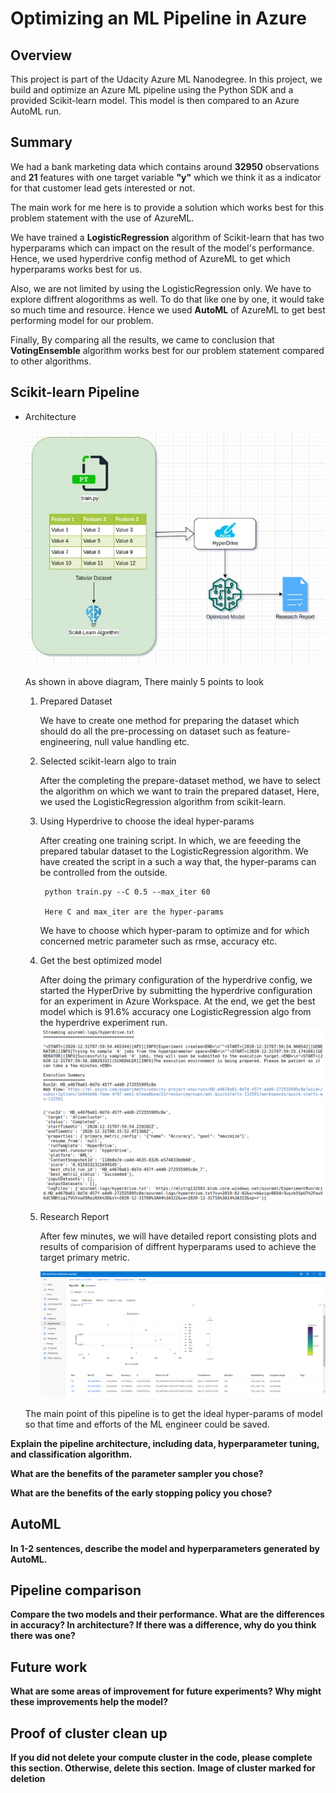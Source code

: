 # Optimizing an ML Pipeline in Azure

## Overview
This project is part of the Udacity Azure ML Nanodegree.
In this project, we build and optimize an Azure ML pipeline using the Python SDK and a provided Scikit-learn model.
This model is then compared to an Azure AutoML run.

## Summary

We had a bank marketing data which contains around <b>32950</b> observations and <b>21</b> features with one target variable <b>"y"</b> which we think it as a indicator for that customer lead gets interested or not.

The main work for me here is to provide a solution which works best for this problem statement with the use of AzureML.

We have trained a <b>LogisticRegression</b> algorithm of Scikit-learn that has two hyperparams which can impact on the result of the model's performance. Hence, we used hyperdrive config method of AzureML to get which hyperparams works best for us.

Also, we are not limited by using the LogisticRegression only. We have to explore diffrent alogorithms as well. To do that like one by one, it would take so much time and resource. Hence we used <b>AutoML</b> of AzureML to get best performing model for our problem.

Finally, By comparing all the results, we came to conclusion that <b>VotingEnsemble</b> algorithm works best for our problem statement compared to other algorithms.


## Scikit-learn Pipeline

- Architecture

    ![Architecture](./images/scikit-learn-pipeline.jpg)
    
    As shown in above diagram, There mainly 5 points to look
    1. Prepared Dataset
       
       We have to create one method for preparing the dataset which should do all the pre-processing on dataset such as feature-engineering, null value handling etc.
    2. Selected scikit-learn algo to train
       
       After the completing the prepare-dataset method, we have to select the algorithm  on which we want to train the prepared dataset, Here, we used the LogisticRegression algorithm from scikit-learn.
    3. Using Hyperdrive to choose the ideal hyper-params
    
        After creating one training script. In which, we are feeeding the prepared tabular dataset to the LogisticRegression algorithm. We have created the script in a such a way that, the hyper-params can be controlled from the outside.
                
            python train.py --C 0.5 --max_iter 60 
            
            Here C and max_iter are the hyper-params
                
        We have to choose which hyper-param to optimize and for which concerned  metric parameter such as rmse, accuracy etc.
        
    4. Get the best optimized model
        
        After doing the primary configuration of the hyperdrive config, we started the HyperDrive by submitting the hyperdrive configuration for an experiment in Azure Workspace. At the end, we get the best model which is 91.6% accuracy one LogisticRegression algo from the hyperdrive experiment run.
        ![hyper-drive-output](./images/hyper_drive_output.png)        
    5. Research Report
        
        After few minutes, we will have detailed report consisting plots and results of comparision of diffrent hyperparams used to achieve the target primary metric.
        
         ![hyper-drive-report](./images/metrics.PNG)
    
    
       
    
   The main point of this pipeline is to get the ideal hyper-params of model so that time and efforts of the ML engineer could be saved.


**Explain the pipeline architecture, including data, hyperparameter tuning, and classification algorithm.**

**What are the benefits of the parameter sampler you chose?**

**What are the benefits of the early stopping policy you chose?**

## AutoML
**In 1-2 sentences, describe the model and hyperparameters generated by AutoML.**

## Pipeline comparison
**Compare the two models and their performance. What are the differences in accuracy? In architecture? If there was a difference, why do you think there was one?**

## Future work
**What are some areas of improvement for future experiments? Why might these improvements help the model?**

## Proof of cluster clean up
**If you did not delete your compute cluster in the code, please complete this section. Otherwise, delete this section.**
**Image of cluster marked for deletion**
